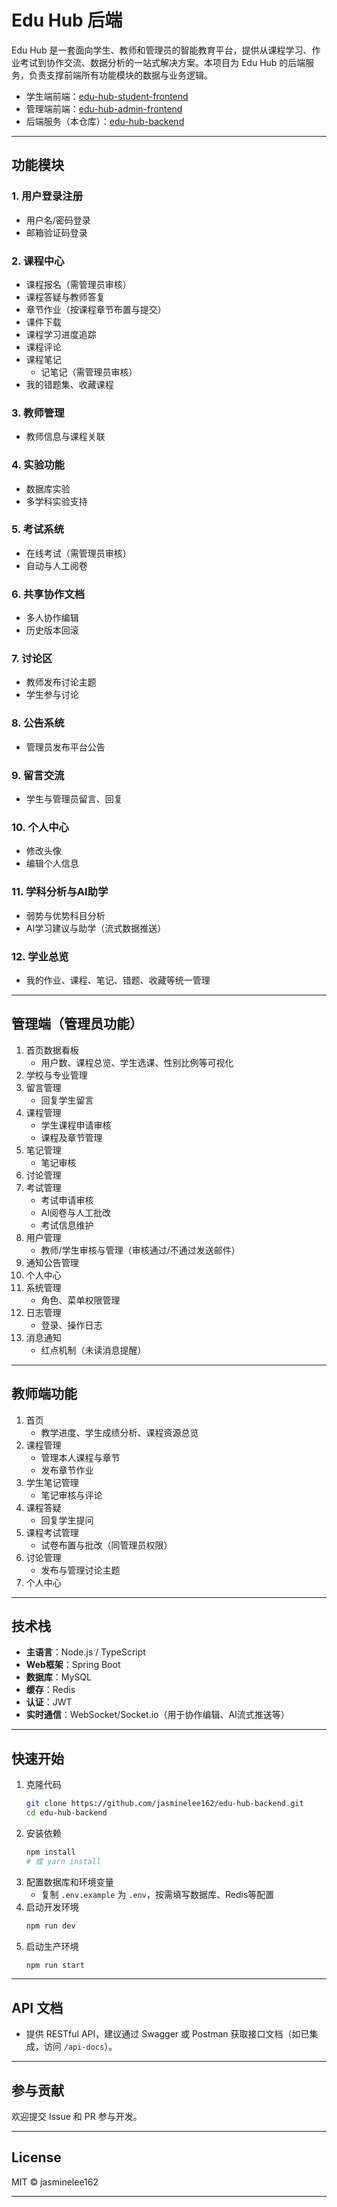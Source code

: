 # Edu Hub 后端

Edu Hub 是一套面向学生、教师和管理员的智能教育平台，提供从课程学习、作业考试到协作交流、数据分析的一站式解决方案。本项目为 Edu Hub 的后端服务，负责支撑前端所有功能模块的数据与业务逻辑。

- 学生端前端：[edu-hub-student-frontend](https://github.com/jasminelee162/edu-hub-student-frontend)
- 管理端前端：[edu-hub-admin-frontend](https://github.com/jasminelee162/edu-hub-admin-frontend)
- 后端服务（本仓库）：[edu-hub-backend](https://github.com/jasminelee162/edu-hub-backend)

---

## 功能模块

### 1. 用户登录注册
- 用户名/密码登录
- 邮箱验证码登录

### 2. 课程中心
- 课程报名（需管理员审核）
- 课程答疑与教师答复
- 章节作业（按课程章节布置与提交）
- 课件下载
- 课程学习进度追踪
- 课程评论
- 课程笔记  
  - 记笔记（需管理员审核）
- 我的错题集、收藏课程

### 3. 教师管理
- 教师信息与课程关联

### 4. 实验功能
- 数据库实验
- 多学科实验支持

### 5. 考试系统
- 在线考试（需管理员审核）
- 自动与人工阅卷

### 6. 共享协作文档
- 多人协作编辑
- 历史版本回滚

### 7. 讨论区
- 教师发布讨论主题
- 学生参与讨论

### 8. 公告系统
- 管理员发布平台公告

### 9. 留言交流
- 学生与管理员留言、回复

### 10. 个人中心
- 修改头像
- 编辑个人信息

### 11. 学科分析与AI助学
- 弱势与优势科目分析
- AI学习建议与助学（流式数据推送）

### 12. 学业总览
- 我的作业、课程、笔记、错题、收藏等统一管理

---

## 管理端（管理员功能）

1. 首页数据看板  
   - 用户数、课程总览、学生选课、性别比例等可视化
2. 学校与专业管理
3. 留言管理  
   - 回复学生留言
4. 课程管理  
   - 学生课程申请审核
   - 课程及章节管理
5. 笔记管理  
   - 笔记审核
6. 讨论管理
7. 考试管理  
   - 考试申请审核
   - AI阅卷与人工批改
   - 考试信息维护
8. 用户管理  
   - 教师/学生审核与管理（审核通过/不通过发送邮件）
9. 通知公告管理
10. 个人中心
11. 系统管理  
    - 角色、菜单权限管理
12. 日志管理  
    - 登录、操作日志
13. 消息通知  
    - 红点机制（未读消息提醒）

---

## 教师端功能

1. 首页  
   - 教学进度、学生成绩分析、课程资源总览
2. 课程管理  
   - 管理本人课程与章节
   - 发布章节作业
3. 学生笔记管理  
   - 笔记审核与评论
4. 课程答疑  
   - 回复学生提问
5. 课程考试管理  
   - 试卷布置与批改（同管理员权限）
6. 讨论管理  
   - 发布与管理讨论主题
7. 个人中心

---

## 技术栈

- **主语言**：Node.js / TypeScript
- **Web框架**：Spring Boot
- **数据库**：MySQL
- **缓存**：Redis
- **认证**：JWT
- **实时通信**：WebSocket/Socket.io（用于协作编辑、AI流式推送等）

---

## 快速开始

1. 克隆代码  
   ```bash
   git clone https://github.com/jasminelee162/edu-hub-backend.git
   cd edu-hub-backend
   ```
2. 安装依赖  
   ```bash
   npm install
   # 或 yarn install
   ```
3. 配置数据库和环境变量  
   - 复制 `.env.example` 为 `.env`，按需填写数据库、Redis等配置
4. 启动开发环境  
   ```bash
   npm run dev
   ```
5. 启动生产环境  
   ```bash
   npm run start
   ```

---

## API 文档

- 提供 RESTful API，建议通过 Swagger 或 Postman 获取接口文档（如已集成，访问 `/api-docs`）。

---

## 参与贡献

欢迎提交 Issue 和 PR 参与开发。

---

## License

MIT © jasminelee162

---
